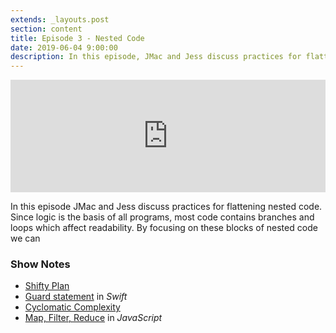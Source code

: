 ```yaml
---
extends: _layouts.post
section: content
title: Episode 3 - Nested Code
date: 2019-06-04 9:00:00
description: In this episode, JMac and Jess discuss practices for flattening nested code to help readers see the code's primary action.
---
```

<iframe src="https://share.transistor.fm/e/e4114e47" width="100%" height="180" frameborder="0" scrolling="no" seamless="true" style="width:100%; height:180px;"></iframe>

In this episode JMac and Jess discuss practices for flattening nested code. Since logic is the basis of all programs, most code contains branches and loops which affect readability. By focusing on these blocks of nested code we can

### Show Notes
- [Shifty Plan](https://laravelshift.com/shifty-plans)
- [Guard statement](https://docs.swift.org/swift-book/ReferenceManual/Statements.html#grammar_guard-statement) in _Swift_
- [Cyclomatic Complexity](https://www.perforce.com/blog/qac/what-cyclomatic-complexity)
- [Map, Filter, Reduce](https://hackernoon.com/understanding-map-filter-and-reduce-in-javascript-5df1c7eee464) in _JavaScript_

